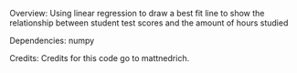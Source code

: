 Overview: Using linear regression to draw a best fit line to show the relationship between student test scores and the amount of hours studied

Dependencies: numpy

Credits: Credits for this code go to mattnedrich.
